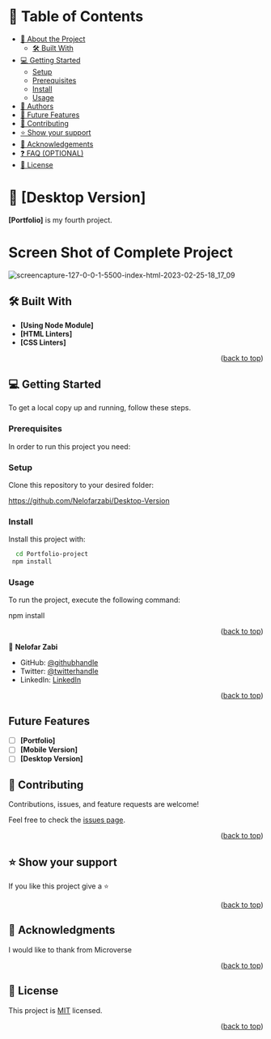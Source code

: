 
<a name="readme-top"></a>

<!-- TABLE OF CONTENTS -->

# 📗 Table of Contents

- [📖 About the Project](#about-project)
  - [🛠 Built With](#built-with)
- [💻 Getting Started](#getting-started)
  - [Setup](#setup)
  - [Prerequisites](#prerequisites)
  - [Install](#install)
  - [Usage](#usage)
- [👥 Authors](#authors)
- [🔭 Future Features](#future-features)
- [🤝 Contributing](#contributing)
- [⭐️ Show your support](#support)
- [🙏 Acknowledgements](#acknowledgements)
- [❓ FAQ (OPTIONAL)](#faq)
- [📝 License](#license)

<!-- PROJECT DESCRIPTION -->

# 📖 [Desktop Version] <a name="about-project"></a>

**[Portfolio]** is my fourth project.

# Screen Shot of Complete Project

![screencapture-127-0-0-1-5500-index-html-2023-02-25-18_17_09](https://user-images.githubusercontent.com/83637292/221367681-6452fd99-bd60-4a60-86a9-6b92a1d5d7d9.png)

## 🛠 Built With <a name="built-with"></a>

- **[Using Node Module]**
- **[HTML Linters]**
- **[CSS Linters]**

<p align="right">(<a href="#readme-top">back to top</a>)</p>


<!-- GETTING STARTED -->

## 💻 Getting Started <a name="getting-started"></a>

To get a local copy up and running, follow these steps.

### Prerequisites

In order to run this project you need:

### Setup

Clone this repository to your desired folder:

https://github.com/Nelofarzabi/Desktop-Version

### Install

Install this project with: 

```sh
  cd Portfolio-project
 npm install
```
### Usage

To run the project, execute the following command:

npm install

<p align="right">(<a href="#readme-top">back to top</a>)</p>

👤 **Nelofar Zabi**

- GitHub: [@githubhandle](https://github.com/Nelofarzabi)
- Twitter: [@twitterhandle](https://twitter.com/NelofarZabi)
- LinkedIn: [LinkedIn](https://www.linkedin.com/in/nelofar-zabi-1a1066213)

<p align="right">(<a href="#readme-top">back to top</a>)</p>

<!--FUTURE FUTURES -->
## Future Features <a name ="future-features"></a>
-[ ] **[Portfolio]**
-[ ] **[Mobile Version]**
-[ ] **[Desktop Version]**

<!-- CONTRIBUTING -->

## 🤝 Contributing <a name="contributing"></a>

Contributions, issues, and feature requests are welcome!

Feel free to check the [issues page](https://github.com/Nelofarzabi/Portfolio-project/issues).

<p align="right">(<a href="#readme-top">back to top</a>)</p>

<!-- SUPPORT -->

## ⭐️ Show your support <a name="support"></a>

If you like this project give a ⭐️  

<p align="right">(<a href="#readme-top">back to top</a>)</p>

<!-- ACKNOWLEDGEMENTS -->

## 🙏 Acknowledgments <a name="acknowledgements"></a>

I would like to thank from Microverse

<p align="right">(<a href="#readme-top">back to top</a>)</p>

<!-- LICENSE -->

## 📝 License <a name="license"></a>

This project is [MIT](https://github.com/Nelofarzabi/Hello_Microverse/blob/dev/LICENSE) licensed.


<p align="right">(<a href="#readme-top">back to top</a>)</p>
